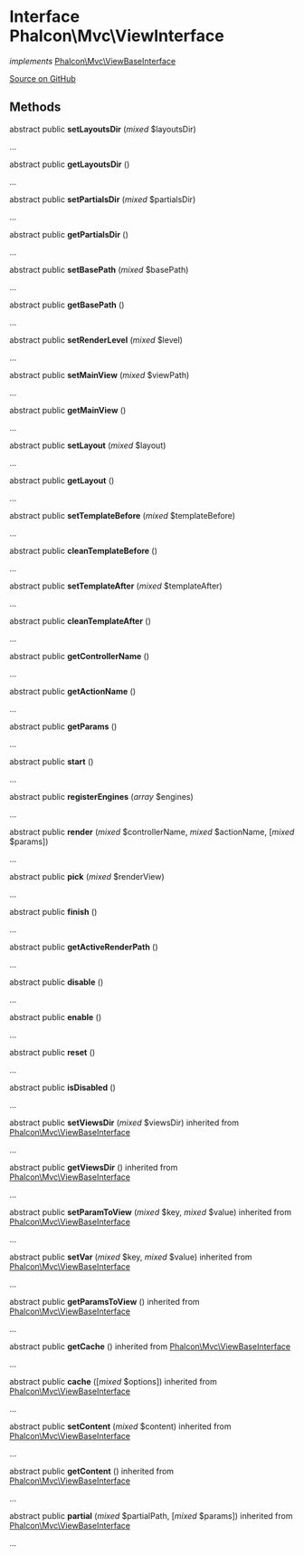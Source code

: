 # Interface **Phalcon\\Mvc\\ViewInterface**

*implements* [Phalcon\Mvc\ViewBaseInterface](/en/3.1.2/api/Phalcon_Mvc_ViewBaseInterface)

<a href="https://github.com/phalcon/cphalcon/blob/master/phalcon/mvc/viewinterface.zep" class="btn btn-default btn-sm">Source on GitHub</a>

## Methods
abstract public  **setLayoutsDir** (*mixed* $layoutsDir)

...

abstract public  **getLayoutsDir** ()

...

abstract public  **setPartialsDir** (*mixed* $partialsDir)

...

abstract public  **getPartialsDir** ()

...

abstract public  **setBasePath** (*mixed* $basePath)

...

abstract public  **getBasePath** ()

...

abstract public  **setRenderLevel** (*mixed* $level)

...

abstract public  **setMainView** (*mixed* $viewPath)

...

abstract public  **getMainView** ()

...

abstract public  **setLayout** (*mixed* $layout)

...

abstract public  **getLayout** ()

...

abstract public  **setTemplateBefore** (*mixed* $templateBefore)

...

abstract public  **cleanTemplateBefore** ()

...

abstract public  **setTemplateAfter** (*mixed* $templateAfter)

...

abstract public  **cleanTemplateAfter** ()

...

abstract public  **getControllerName** ()

...

abstract public  **getActionName** ()

...

abstract public  **getParams** ()

...

abstract public  **start** ()

...

abstract public  **registerEngines** (*array* $engines)

...

abstract public  **render** (*mixed* $controllerName, *mixed* $actionName, [*mixed* $params])

...

abstract public  **pick** (*mixed* $renderView)

...

abstract public  **finish** ()

...

abstract public  **getActiveRenderPath** ()

...

abstract public  **disable** ()

...

abstract public  **enable** ()

...

abstract public  **reset** ()

...

abstract public  **isDisabled** ()

...

abstract public  **setViewsDir** (*mixed* $viewsDir) inherited from [Phalcon\Mvc\ViewBaseInterface](/en/3.1.2/api/Phalcon_Mvc_ViewBaseInterface)

...

abstract public  **getViewsDir** () inherited from [Phalcon\Mvc\ViewBaseInterface](/en/3.1.2/api/Phalcon_Mvc_ViewBaseInterface)

...

abstract public  **setParamToView** (*mixed* $key, *mixed* $value) inherited from [Phalcon\Mvc\ViewBaseInterface](/en/3.1.2/api/Phalcon_Mvc_ViewBaseInterface)

...

abstract public  **setVar** (*mixed* $key, *mixed* $value) inherited from [Phalcon\Mvc\ViewBaseInterface](/en/3.1.2/api/Phalcon_Mvc_ViewBaseInterface)

...

abstract public  **getParamsToView** () inherited from [Phalcon\Mvc\ViewBaseInterface](/en/3.1.2/api/Phalcon_Mvc_ViewBaseInterface)

...

abstract public  **getCache** () inherited from [Phalcon\Mvc\ViewBaseInterface](/en/3.1.2/api/Phalcon_Mvc_ViewBaseInterface)

...

abstract public  **cache** ([*mixed* $options]) inherited from [Phalcon\Mvc\ViewBaseInterface](/en/3.1.2/api/Phalcon_Mvc_ViewBaseInterface)

...

abstract public  **setContent** (*mixed* $content) inherited from [Phalcon\Mvc\ViewBaseInterface](/en/3.1.2/api/Phalcon_Mvc_ViewBaseInterface)

...

abstract public  **getContent** () inherited from [Phalcon\Mvc\ViewBaseInterface](/en/3.1.2/api/Phalcon_Mvc_ViewBaseInterface)

...

abstract public  **partial** (*mixed* $partialPath, [*mixed* $params]) inherited from [Phalcon\Mvc\ViewBaseInterface](/en/3.1.2/api/Phalcon_Mvc_ViewBaseInterface)

...

